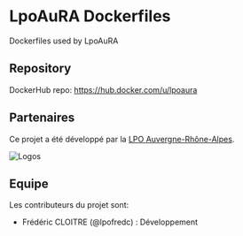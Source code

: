 # LpoAuRA Dockerfiles

Dockerfiles used by LpoAuRA

## Repository

DockerHub repo: https://hub.docker.com/u/lpoaura


## Partenaires

Ce projet a été développé par la [LPO Auvergne-Rhône-Alpes](https//auvergne-rhone-alpes.lpo.fr/).

![Logos](http://isere.lpo.fr/wp-content/uploads/2019/01/LPO_Agirpourlabio_Auvergne-Rhône-Alpes-transp.png)

## Equipe

Les contributeurs du projet sont:

* Frédéric CLOITRE (@lpofredc) : Développement
